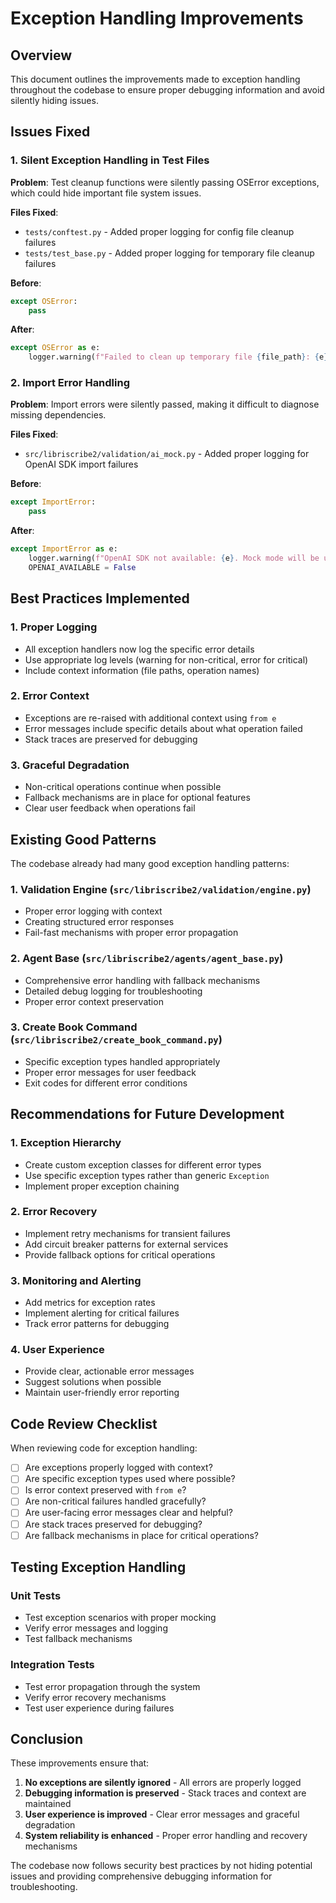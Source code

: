 # Exception Handling Improvements

## Overview

This document outlines the improvements made to exception handling throughout the codebase to ensure proper debugging information and avoid silently hiding issues.

## Issues Fixed

### 1. Silent Exception Handling in Test Files

**Problem**: Test cleanup functions were silently passing OSError exceptions, which could hide important file system issues.

**Files Fixed**:
- `tests/conftest.py` - Added proper logging for config file cleanup failures
- `tests/test_base.py` - Added proper logging for temporary file cleanup failures

**Before**:
```python
except OSError:
    pass
```

**After**:
```python
except OSError as e:
    logger.warning(f"Failed to clean up temporary file {file_path}: {e}")
```

### 2. Import Error Handling

**Problem**: Import errors were silently passed, making it difficult to diagnose missing dependencies.

**Files Fixed**:
- `src/libriscribe2/validation/ai_mock.py` - Added proper logging for OpenAI SDK import failures

**Before**:
```python
except ImportError:
    pass
```

**After**:
```python
except ImportError as e:
    logger.warning(f"OpenAI SDK not available: {e}. Mock mode will be used.")
    OPENAI_AVAILABLE = False
```

## Best Practices Implemented

### 1. Proper Logging
- All exception handlers now log the specific error details
- Use appropriate log levels (warning for non-critical, error for critical)
- Include context information (file paths, operation names)

### 2. Error Context
- Exceptions are re-raised with additional context using `from e`
- Error messages include specific details about what operation failed
- Stack traces are preserved for debugging

### 3. Graceful Degradation
- Non-critical operations continue when possible
- Fallback mechanisms are in place for optional features
- Clear user feedback when operations fail

## Existing Good Patterns

The codebase already had many good exception handling patterns:

### 1. Validation Engine (`src/libriscribe2/validation/engine.py`)
- Proper error logging with context
- Creating structured error responses
- Fail-fast mechanisms with proper error propagation

### 2. Agent Base (`src/libriscribe2/agents/agent_base.py`)
- Comprehensive error handling with fallback mechanisms
- Detailed debug logging for troubleshooting
- Proper error context preservation

### 3. Create Book Command (`src/libriscribe2/create_book_command.py`)
- Specific exception types handled appropriately
- Proper error messages for user feedback
- Exit codes for different error conditions

## Recommendations for Future Development

### 1. Exception Hierarchy
- Create custom exception classes for different error types
- Use specific exception types rather than generic `Exception`
- Implement proper exception chaining

### 2. Error Recovery
- Implement retry mechanisms for transient failures
- Add circuit breaker patterns for external services
- Provide fallback options for critical operations

### 3. Monitoring and Alerting
- Add metrics for exception rates
- Implement alerting for critical failures
- Track error patterns for debugging

### 4. User Experience
- Provide clear, actionable error messages
- Suggest solutions when possible
- Maintain user-friendly error reporting

## Code Review Checklist

When reviewing code for exception handling:

- [ ] Are exceptions properly logged with context?
- [ ] Are specific exception types used where possible?
- [ ] Is error context preserved with `from e`?
- [ ] Are non-critical failures handled gracefully?
- [ ] Are user-facing error messages clear and helpful?
- [ ] Are stack traces preserved for debugging?
- [ ] Are fallback mechanisms in place for critical operations?

## Testing Exception Handling

### Unit Tests
- Test exception scenarios with proper mocking
- Verify error messages and logging
- Test fallback mechanisms

### Integration Tests
- Test error propagation through the system
- Verify error recovery mechanisms
- Test user experience during failures

## Conclusion

These improvements ensure that:
1. **No exceptions are silently ignored** - All errors are properly logged
2. **Debugging information is preserved** - Stack traces and context are maintained
3. **User experience is improved** - Clear error messages and graceful degradation
4. **System reliability is enhanced** - Proper error handling and recovery mechanisms

The codebase now follows security best practices by not hiding potential issues and providing comprehensive debugging information for troubleshooting.
